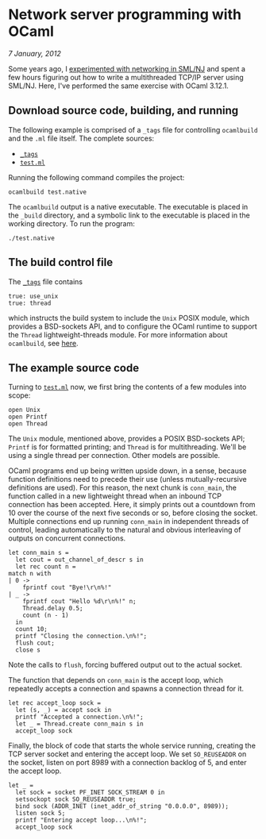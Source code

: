 # Network server programming with OCaml

<i>7 January, 2012</i>

Some years ago, I [experimented with networking in
SML/NJ](http://github.com/tonyg/smlnj-networking/#readme) and spent a few
hours figuring out how to write a multithreaded TCP/IP server using
SML/NJ. Here, I've performed the same exercise with OCaml 3.12.1.

## Download source code, building, and running

The following example is comprised of a `_tags` file for controlling
`ocamlbuild` and the `.ml` file itself. The complete sources:

 - [`_tags`](https://raw.github.com/tonyg/ocaml-networking/master/_tags)
 - [`test.ml`](https://raw.github.com/tonyg/ocaml-networking/master/test.ml)

Running the following command compiles the project:

    ocamlbuild test.native

The `ocamlbuild` output is a native executable. The executable is
placed in the `_build` directory, and a symbolic link to the
executable is placed in the working directory. To run the program:

    ./test.native

## The build control file

The
[`_tags`](https://raw.github.com/tonyg/ocaml-networking/master/_tags)
file contains

    true: use_unix
    true: thread

which instructs the build system to include the `Unix` POSIX module,
which provides a BSD-sockets API, and to configure the OCaml runtime
to support the `Thread` lightweight-threads module.  For more
information about `ocamlbuild`, see
[here](http://nicolaspouillard.fr/ocamlbuild/ocamlbuild-user-guide.pdf).

## The example source code

Turning to
[`test.ml`](https://raw.github.com/tonyg/ocaml-networking/master/test.ml)
now, we first bring the contents of a few modules into scope:

    open Unix
    open Printf
    open Thread

The `Unix` module, mentioned above, provides a POSIX BSD-sockets API;
`Printf` is for formatted printing; and `Thread` is for
multithreading. We'll be using a single thread per connection. Other
models are possible.

OCaml programs end up being written upside down, in a sense, because
function definitions need to precede their use (unless
mutually-recursive definitions are used). For this reason, the next
chunk is `conn_main`, the function called in a new lightweight thread
when an inbound TCP connection has been accepted. Here, it simply
prints out a countdown from 10 over the course of the next five
seconds or so, before closing the socket. Multiple connections end up
running `conn_main` in independent threads of control, leading
automatically to the natural and obvious interleaving of outputs on
concurrent connections.

    let conn_main s =
      let cout = out_channel_of_descr s in
      let rec count n =
	match n with
	| 0 ->
	    fprintf cout "Bye!\r\n%!"
	| _ ->
	    fprintf cout "Hello %d\r\n%!" n;
	    Thread.delay 0.5;
	    count (n - 1)
      in
      count 10;
      printf "Closing the connection.\n%!";
      flush cout;
      close s

Note the calls to `flush`, forcing buffered output out to the actual
socket.

The function that depends on `conn_main` is the accept loop, which
repeatedly accepts a connection and spawns a connection thread for it.

    let rec accept_loop sock =
      let (s, _) = accept sock in
      printf "Accepted a connection.\n%!";
      let _ = Thread.create conn_main s in
      accept_loop sock

Finally, the block of code that starts the whole service running,
creating the TCP server socket and entering the accept loop. We set
`SO_REUSEADDR` on the socket, listen on port 8989 with a connection
backlog of 5, and enter the accept loop.

    let _ =
      let sock = socket PF_INET SOCK_STREAM 0 in
      setsockopt sock SO_REUSEADDR true;
      bind sock (ADDR_INET (inet_addr_of_string "0.0.0.0", 8989));
      listen sock 5;
      printf "Entering accept loop...\n%!";
      accept_loop sock
